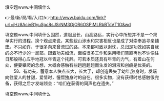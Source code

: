 填空题www.中间填什么

👉最/新/观/看/入/口/👉http://www.baidu.com/link?url=jHz8AcivB1yuSpc8sJSrNM3GjOR6OSPiMLRbBTcVT1O&wd

填空题www.中间填什么固然，道阻且长，山高路远，实行心中所想并不是一个简单实行的进程。换个观点来说，某些跋山涉水和灾害相反也是成了对崇奉追寻亲铺垫。不只如许，于很多向来曾流过的路，本来都可致以谢忱，总归是功效如实自我的必不行少的一局部。跟着功夫如流，面临很多工作和采用咱们简直再也不许像往日那般得心应手地冠以年青这个托辞。可若本质还具有年青的力气，有着山在何处，便要攀爬的念想，大概会感触有些趔趔趄趄而生发的泪液和创痕是优美的。
　　58、有功夫，蓄意本人快点长大，长大了，却创造丢失了幼年;独身时，发端向往爱人的甘甜，爱情时，憧憬独身时的自在。很多实物，没有获得时总感触很完备，获得之后才发端领会：“咱们在获得的同声也在遗失。”


填空题www.中间填什么
